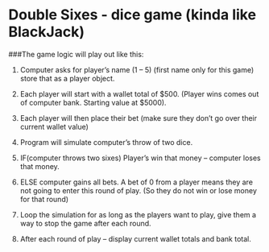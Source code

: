 # Double Sixes - dice game (kinda like BlackJack)
###The game logic will play out like this:

1.  Computer asks for player’s name (1 – 5) (first name only for this game) store that as a player object.

2.  Each player will start with a wallet total of $500. (Player wins comes out of computer bank.  Starting value at $5000).

3.  Each player will then place their bet (make sure they don’t go over their current wallet value)

4.  Program will simulate computer’s throw of two dice.

5.  IF(computer throws two sixes) Player’s win that money – computer loses that money.

6.  ELSE computer gains all bets.  A bet of 0 from a player means they are not going to enter this round of play. (So they do not win or lose money for that round)

7.  Loop the simulation for as long as the players want to play, give them a way to stop the game after each round.

8.  After each round of play – display current wallet totals and bank total.

 
